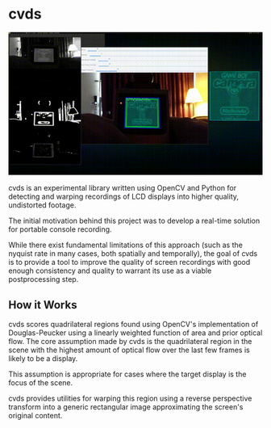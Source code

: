 # cvds #

![](https://raw.githubusercontent.com/acomminos/cvds/master/demo.gif)

cvds is an experimental library written using OpenCV and Python for detecting and warping recordings of LCD displays into higher quality, undistorted footage.

The initial motivation behind this project was to develop a real-time solution for portable console recording.

While there exist fundamental limitations of this approach (such as the nyquist rate in many cases, both spatially and temporally), the goal of cvds is to provide a tool to improve the quality of screen recordings with good enough consistency and quality to warrant its use as a viable postprocessing step.

## How it Works ##

cvds scores quadrilateral regions found using OpenCV's implementation of Douglas-Peucker using a linearly weighted function of area and prior optical flow. The core assumption made by cvds is the quadrilateral region in the scene with the highest amount of optical flow over the last few frames is likely to be a display.

This assumption is appropriate for cases where the target display is the focus of the scene.

cvds provides utilities for warping this region using a reverse perspective transform into a generic rectangular image approximating the screen's original content.
